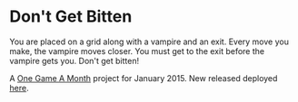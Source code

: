 Don't Get Bitten
===

You are placed on a grid along with a vampire and an exit.  Every move you make, the vampire moves closer.  You must get to the exit before the vampire gets you.  Don't get bitten!

A [One Game A Month](http://onegameamonth.com/) project for January 2015.  New released deployed [here](http://mikejanger.net/1gam/dgb.html).